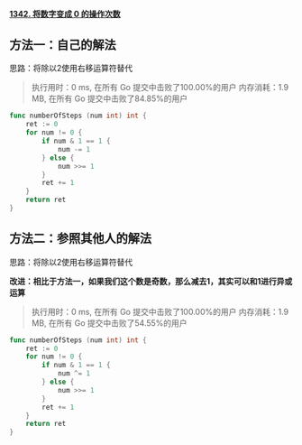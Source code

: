 #### [1342. 将数字变成 0 的操作次数](https://leetcode-cn.com/problems/number-of-steps-to-reduce-a-number-to-zero/)

## 方法一：自己的解法

思路：将除以2使用右移运算符替代

> 执行用时：0 ms, 在所有 Go 提交中击败了100.00%的用户
> 		内存消耗：1.9 MB, 在所有 Go 提交中击败了84.85%的用户



```go
func numberOfSteps (num int) int {
	ret := 0
	for num != 0 {
		if num & 1 == 1 {
			num -= 1
		} else {
			num >>= 1
		}
		ret += 1
	}
	return ret
}
```

## 方法二：参照其他人的解法

思路：将除以2使用右移运算符替代

**改进：相比于方法一，如果我们这个数是奇数，那么减去1，其实可以和1进行异或运算**

> 执行用时：0 ms, 在所有 Go 提交中击败了100.00%的用户
> 		内存消耗：1.9 MB, 在所有 Go 提交中击败了54.55%的用户



```go
func numberOfSteps (num int) int {
	ret := 0
	for num != 0 {
		if num & 1 == 1 {
			num ^= 1
		} else {
			num >>= 1
		}
		ret += 1
	}
	return ret
}
```

